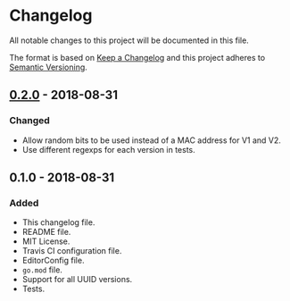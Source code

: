 # Changelog
All notable changes to this project will be documented in this file.

The format is based on [Keep a Changelog](http://keepachangelog.com/en/1.0.0/)
and this project adheres to [Semantic Versioning](http://semver.org/spec/v2.0.0.html).

## [0.2.0] - 2018-08-31
### Changed
- Allow random bits to be used instead of a MAC address for V1 and V2.
- Use different regexps for each version in tests.

## 0.1.0 - 2018-08-31
### Added
- This changelog file.
- README file.
- MIT License.
- Travis CI configuration file.
- EditorConfig file.
- `go.mod` file.
- Support for all UUID versions.
- Tests.

[0.2.0]: https://github.com/gbrlsnchs/uuid/compare/v0.1.0...v0.2.0

